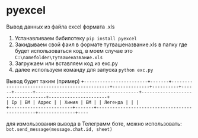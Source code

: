 # pyexcel
Вывод данных из файла excel формата .xls 

1. Устанавливаем бибилотеку <code>pip install pyexcel</code>
2. Закидываем свой фаил в формате тутвашеназвание.xls в папку где будет использоваться код, в моем случае это <code>C:\namefolder\тутвашеназвание.xls</code>
3. Загружаем или вставляем код из exc.py
4. далее используем команду для запуска <code>python exc.py</code>

Вывод будет таким (пример)
<code>+------------------------+-------+-----------------------------------------------+--------------+----------+------+-------+---------------------------------------+----------------------------------+----------------------+
| Ip                     | БМ    | Адрес                                         |              | Химия    | БМ   |       | Легенда                               |                                  |
      |
+------------------------+-------+-----------------------------------------------+--------------+----</code>

для измользования вывода в Телеграмм боте, можно использовать: <code>bot.send_message(message.chat.id, sheet)</code>
